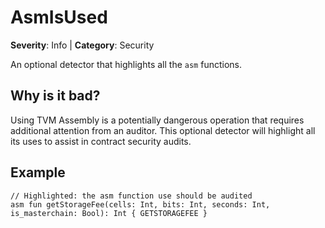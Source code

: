 # AsmIsUsed
**Severity**: Info | **Category**: Security

An optional detector that highlights all the `asm` functions.

## Why is it bad?
Using TVM Assembly is a potentially dangerous operation that requires
additional attention from an auditor. This optional detector will highlight
all its uses to assist in contract security audits.

## Example
```tact
// Highlighted: the asm function use should be audited
asm fun getStorageFee(cells: Int, bits: Int, seconds: Int, is_masterchain: Bool): Int { GETSTORAGEFEE }
```
